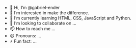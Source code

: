 - 👋 Hi, I’m @gabriel-ender
- 👀 I’m interested in make the difference.
- 🌱 I’m currently learning HTML, CSS, JavaScript and Python.
- 💞️ I’m looking to collaborate on ...
- 📫 How to reach me ...
- 😄 Pronouns: ...
- ⚡ Fun fact: ...

<!---
gabriel-ender/gabriel-ender is a ✨ special ✨ repository because its `README.md` (this file) appears on your GitHub profile.
You can click the Preview link to take a look at your changes.
--->
